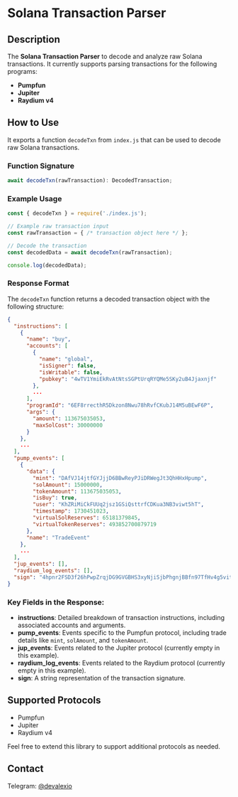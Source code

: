 
# Solana Transaction Parser

## Description
The **Solana Transaction Parser** to decode and analyze raw Solana transactions. It currently supports parsing transactions for the following programs:
- **Pumpfun**
- **Jupiter**
- **Raydium v4**

## How to Use
It exports a function `decodeTxn` from `index.js` that can be used to decode raw Solana transactions. 

### Function Signature
```javascript
await decodeTxn(rawTransaction): DecodedTransaction;
```

### Example Usage
```javascript
const { decodeTxn } = require('./index.js');

// Example raw transaction input
const rawTransaction = { /* transaction object here */ };

// Decode the transaction
const decodedData = await decodeTxn(rawTransaction);

console.log(decodedData);
```

### Response Format
The `decodeTxn` function returns a decoded transaction object with the following structure:

```json
{
  "instructions": [
    {
      "name": "buy",
      "accounts": [
        {
          "name": "global",
          "isSigner": false,
          "isWritable": false,
          "pubkey": "4wTV1YmiEkRvAtNtsSGPtUrqRYQMe5SKy2uB4Jjaxnjf"
        },
        ...
      ],
      "programId": "6EF8rrecthR5Dkzon8Nwu78hRvfCKubJ14M5uBEwF6P",
      "args": {
        "amount": 113675035053,
        "maxSolCost": 30000000
      }
    },
    ...
  ],
  "pump_events": [
    {
      "data": {
        "mint": "DAfVJ14jtfGYJjjD6BBwReyPJiDRWegJt3QhHHxHpump",
        "solAmount": 15000000,
        "tokenAmount": 113675035053,
        "isBuy": true,
        "user": "KhZRiMiCkFUUq2jsz1GSiQsttrfCDKua3NB3viwt5hT",
        "timestamp": 1730451023,
        "virtualSolReserves": 65181379845,
        "virtualTokenReserves": 493852700879719
      },
      "name": "TradeEvent"
    },
    ...
  ],
  "jup_events": [],
  "raydium_log_events": [],
  "sign": "4hpnr2FSD3f26hPwpZrqjDG9GVGBHS3xyNjiSjbPhgnjBBfn97TfHv4g5vitzsB8jo4FdRH1x1sJxcqpxjmVPLCt"
}
```

### Key Fields in the Response:
- **instructions**: Detailed breakdown of transaction instructions, including associated accounts and arguments.
- **pump_events**: Events specific to the Pumpfun protocol, including trade details like `mint`, `solAmount`, and `tokenAmount`.
- **jup_events**: Events related to the Jupiter protocol (currently empty in this example).
- **raydium_log_events**: Events related to the Raydium protocol (currently empty in this example).
- **sign**: A string representation of the transaction signature.

## Supported Protocols
- Pumpfun
- Jupiter
- Raydium v4

Feel free to extend this library to support additional protocols as needed.

## Contact
Telegram: [@devalexio](https://t.me/devalexio)
